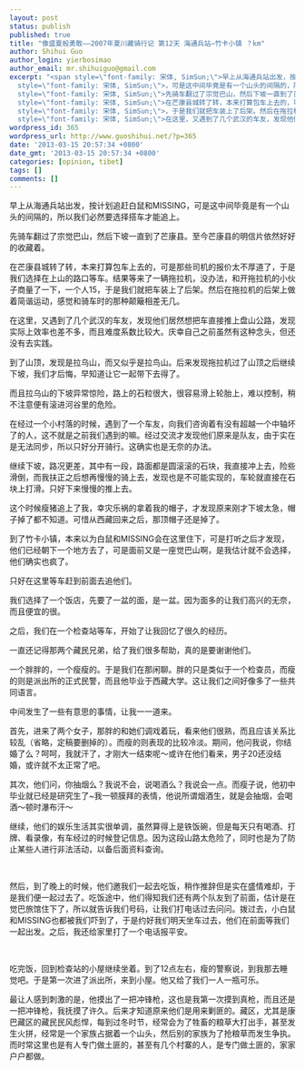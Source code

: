 ```yaml
---
layout: post
status: publish
published: true
title: "像盛夏般勇敢——2007年夏川藏骑行记 第12天 海通兵站—竹卡小镇 ？km"
author: Shihui Guo
author_login: yierbosimao
author_email: mr.shihuiguo@gmail.com
excerpt: "<span style=\"font-family: 宋体, SimSun;\">早上从海通兵站出发，按计划追赶白鼠和</span>MISSING<span
  style=\"font-family: 宋体, SimSun;\">，可是这中间毕竟是有一个山头的间隔的，所以我们必然要选择搭车才能追上。</span>\r\n\r\n<span
  style=\"font-family: 宋体, SimSun;\">先骑车翻过了宗觉巴山，然后下坡一直到了芒康县。至今芒康县的明信片依然好好的收藏着。</span>\r\n\r\n<span
  style=\"font-family: 宋体, SimSun;\">在芒康县城转了转，本来打算包车上去的，可是那些司机的报价太不厚道了，于是我们选择在上山的路口等车。结果等来了一辆拖拉机，没办法，和开拖拉机的小伙子商量了一下，一个人</span>15<span
  style=\"font-family: 宋体, SimSun;\">，于是我们就把车装上了后架。然后在拖拉机的后架上做着简谐运动，感觉和骑车时的那种颠簸相差无几。</span>\r\n\r\n<span
  style=\"font-family: 宋体, SimSun;\">在这里，又遇到了几个武汉的车友，发现他们居然想把车直接推上盘山公路，发现实际上效率也差不多，而且难度系数比较大。庆幸自己之前虽然有这种念头，但还没有去实践。</span>\r\n\r\n"
wordpress_id: 365
wordpress_url: http://www.guoshihui.net/?p=365
date: '2013-03-15 20:57:34 +0800'
date_gmt: '2013-03-15 20:57:34 +0800'
categories: [opinion, tibet]
tags: []
comments: []
---
```

<p><span style="font-family: 宋体, SimSun;">早上从海通兵站出发，按计划追赶白鼠和</span>MISSING<span style="font-family: 宋体, SimSun;">，可是这中间毕竟是有一个山头的间隔的，所以我们必然要选择搭车才能追上。</span></p>
<p><span style="font-family: 宋体, SimSun;">先骑车翻过了宗觉巴山，然后下坡一直到了芒康县。至今芒康县的明信片依然好好的收藏着。</span></p>
<p><span style="font-family: 宋体, SimSun;">在芒康县城转了转，本来打算包车上去的，可是那些司机的报价太不厚道了，于是我们选择在上山的路口等车。结果等来了一辆拖拉机，没办法，和开拖拉机的小伙子商量了一下，一个人</span>15<span style="font-family: 宋体, SimSun;">，于是我们就把车装上了后架。然后在拖拉机的后架上做着简谐运动，感觉和骑车时的那种颠簸相差无几。</span></p>
<p><span style="font-family: 宋体, SimSun;">在这里，又遇到了几个武汉的车友，发现他们居然想把车直接推上盘山公路，发现实际上效率也差不多，而且难度系数比较大。庆幸自己之前虽然有这种念头，但还没有去实践。</span></p>
<p><a id="more"></a><a id="more-365"></a></p>
<p><span style="font-family: 宋体, SimSun;">到了山顶，发现是拉乌山，而又似乎是拉鸟山。后来发现拖拉机过了山顶之后继续下坡，我们才后悔，早知道让它一起带下去得了。</span></p>
<p><span style="font-family: 宋体, SimSun;">而且拉乌山的下坡异常惊险，路上的石粒很大，很容易滑上轮胎上，难以控制，稍不注意便有滚进河谷里的危险。</span></p>
<p><span style="font-family: 宋体, SimSun;">在经过一个小村落的时候，遇到了一个车友，向我们咨询着有没有超越一个中轴坏了的人，这不就是之前我们遇到的嘛。经过交流才发现他们原来是队友，由于实在是无法同步，所以只好分开骑行。这确实也是无奈的办法。</span></p>
<p><span style="font-family: 宋体, SimSun;">继续下坡，路况更差，其中有一段，路面都是圆滚滚的石块，我直接冲上去，险些滑倒，而我扶正之后想再慢慢的骑上去，发现也是不可能实现的，车轮就直接在石块上打滑。只好下来慢慢的推上去。</span></p>
<p><span style="font-family: 宋体, SimSun;">这个时候瘦猪追上了我，幸灾乐祸的拿着我的帽子，才发现原来刚才下坡太急，帽子掉了都不知道。可惜从西藏回来之后，那顶帽子还是掉了。</span></p>
<p><span style="font-family: 宋体, SimSun;">到了竹卡小镇，本来以为白鼠和</span>MISSING<span style="font-family: 宋体, SimSun;">会在这里住下，可是打听之后才发现，他们已经朝下一个地方去了，可是面前又是一座觉巴山啊，是我估计就不会选择，他们确实也疯了。</span></p>
<p><span style="font-family: 宋体, SimSun;">只好在这里等车赶到前面去追他们。</span></p>
<p><span style="font-family: 宋体, SimSun;">我们选择了一个饭店，先要了一盆的面，是一盆。因为面多的让我们高兴的无奈，而且便宜的很。</span></p>
<p><span style="font-family: 宋体, SimSun;">之后，我们在一个检查站等车，开始了让我回忆了很久的经历。</span></p>
<p><span style="font-family: 宋体, SimSun;">一直还记得那两个藏民兄弟，给了我们很多帮助，真的是要谢谢他们。</span></p>
<p><span style="font-family: 宋体, SimSun;">一个胖胖的，一个瘦瘦的。于是我们在那闲聊。胖的只是类似于一个检查员，而瘦的则是派出所的正式民警，而且他毕业于西藏大学。这让我们之间好像多了一些共同语言。</span></p>
<p><span style="font-family: 宋体, SimSun;">中间发生了一些有意思的事情，让我一一道来。</span></p>
<p><span style="font-family: 宋体, SimSun;">首先，进来了两个女子，那胖的和她们调戏着玩，看来他们很熟，而且应该关系比较乱（省略，定稿要删掉的）。而瘦的则表现的比较冷淡。期间，他问我说，你结婚了么？呵呵，我就汗了，才刚大一结束呢～或许在他们看来，男子</span>20<span style="font-family: 宋体, SimSun;">还没结婚，或许就不太正常了吧。</span></p>
<p><span style="font-family: 宋体, SimSun;">其次，他们问，你抽烟么？我说不会，说喝酒么？我说会一点。而瘦子说，他初中毕业就已经是研究生了</span>~<span style="font-family: 宋体, SimSun;">我一顿膜拜的表情，他说所谓烟酒生，就是会抽烟，会喝酒～顿时瀑布汗～</span></p>
<p><span style="font-family: 宋体, SimSun;">继续，他们的娱乐生活其实很单调，虽然算得上是铁饭碗，但是每天只有喝酒、打牌、看录像，有车经过的时候登记信息。因为这段山路太危险了，同时也是为了防止某些人进行非法活动，以备后面资料查询。</span></p>
<p>&nbsp;</p>
<p><span style="font-family: 宋体, SimSun;">然后，到了晚上的时候，他们邀我们一起去吃饭，稍作推辞但是实在盛情难却，于是我们便一起过去了。吃饭途中，他们得知我们还有两个队友到了前面，估计是在觉巴旅馆住下了，所以就告诉我们号码，让我们打电话过去问问。拨过去，小白鼠和</span>MISSING<span style="font-family: 宋体, SimSun;">也都被我们吓到了，于是约好我们明天坐车过去，他们在前面等我们一起出发。之后，我还给家里打了一个电话报平安。</span></p>
<p>&nbsp;</p>
<p><span style="font-family: 宋体, SimSun;">吃完饭，回到检查站的小屋继续坐着。到了</span>12<span style="font-family: 宋体, SimSun;">点左右，瘦的警察说，到我那去睡觉吧。于是第一次进了派出所，来到小屋。他又给了我们一人一瓶可乐。</span></p>
<p><span style="font-family: 宋体, SimSun;">最让人感到刺激的是，他摸出了一把冲锋枪，这也是我第一次摸到真枪，而且还是一把冲锋枪，我抚摸了许久。后来才知道原来他们是用来剿匪的。藏区，尤其是康巴藏区的藏民民风彪悍，每到过冬时节，经常会为了牲畜的粮草大打出手，甚至发生火拼，经常是一个家族占据着一个山头，然后别的家族为了抢粮草而发生争执。而时常这里也是有人专门做土匪的，甚至有几个村寨的人，是专门做土匪的，家家户户都做。</span></p>
